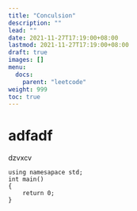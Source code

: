 ```yaml
---
title: "Conculsion"
description: ""
lead: ""
date: 2021-11-27T17:19:00+08:00
lastmod: 2021-11-27T17:19:00+08:00
draft: true
images: []
menu: 
  docs:
    parent: "leetcode"
weight: 999
toc: true
---
```


# adfadf
dzvxcv
```
using namesapace std;
int main()
{
	return 0;	
}
```
